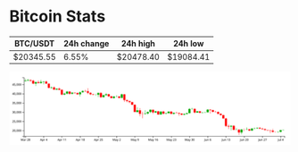 # Bitcoin Stats

BTC/USDT|24h change|24h high|24h low|
|---|---|---|---|
|$20345.55|6.55%|$20478.40|$19084.41|

<img src="./chart.svg">
